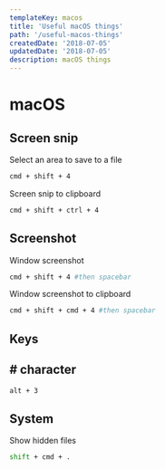 ```yaml
---
templateKey: macos
title: 'Useful macOS things'
path: '/useful-macos-things'
createdDate: '2018-07-05'
updatedDate: '2018-07-05'
description: macOS things
---
```


# macOS

## Screen snip

Select an area to save to a file

```sh
cmd + shift + 4
```

Screen snip to clipboard

```sh
cmd + shift + ctrl + 4
```

## Screenshot

Window screenshot

```sh
cmd + shift + 4 #then spacebar
```

Window screenshot to clipboard

```sh
cmd + shift + cmd + 4 #then spacebar
```

## Keys

## # character

```sh
alt + 3
```

## System

Show hidden files

```sh
shift + cmd + .
```
